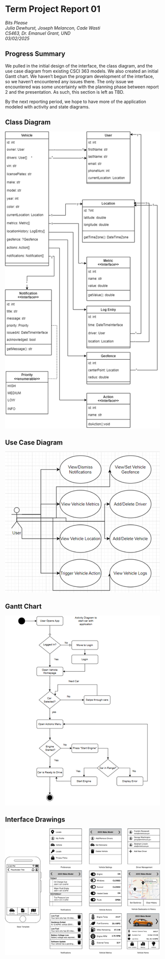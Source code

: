 # Term Project Report 01
*Bits Please*  
*Julia Dewhurst, Joseph Melancon, Cade Wasti*  
*CS463, Dr. Emanuel Grant, UND*  
*03/02/2025*

## Progress Summary
We pulled in the initial design of the interface, the class diagram, and the use case diagram from existing CSCI 363 
models. We also created an initial Gantt chart. We haven’t begun the program development of the interface, so we haven’t 
encountered any issues there. The only issue we encountered was some uncertainty with the planning phase between report 
2 and the presentation. As such, this section is left as TBD.

By the next reporting period, we hope to have more of the application modeled with activity and state diagrams.  

## Class Diagram 

![A UML Class Diagram modelling our vision for the requested system](/docs/assets/report_01/figure_01.png)

## Use Case Diagram

![Use Case Diagram designed around the proposed Class Diagram](/docs/assets/report_01/figure_02.png)

## Gantt Chart

![Gantt Chart Initial Model](/docs/assets/report_02/figure_03.png)

## Interface Drawings

![Interface drawings. Icons are from the Font Awesome icon database, and this is the interface we plan to implement. Additionally, use of bold and oblique fonts is employed to add more depth to labels.](/docs/assets/report_01/figure_04.png)